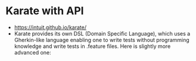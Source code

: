 # Karate with API


* https://intuit.github.io/karate/
* Karate provides its own DSL (Domain Specific Language), which uses a Gherkin-like language enabling one to write tests without programming knowledge and write tests in .feature files. Here is slightly more advanced one: